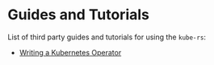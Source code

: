 # Guides and Tutorials

List of third party guides and tutorials for using the `kube-rs`:
- [Writing a Kubernetes Operator](https://metalbear.co/blog/writing-a-kubernetes-operator)

